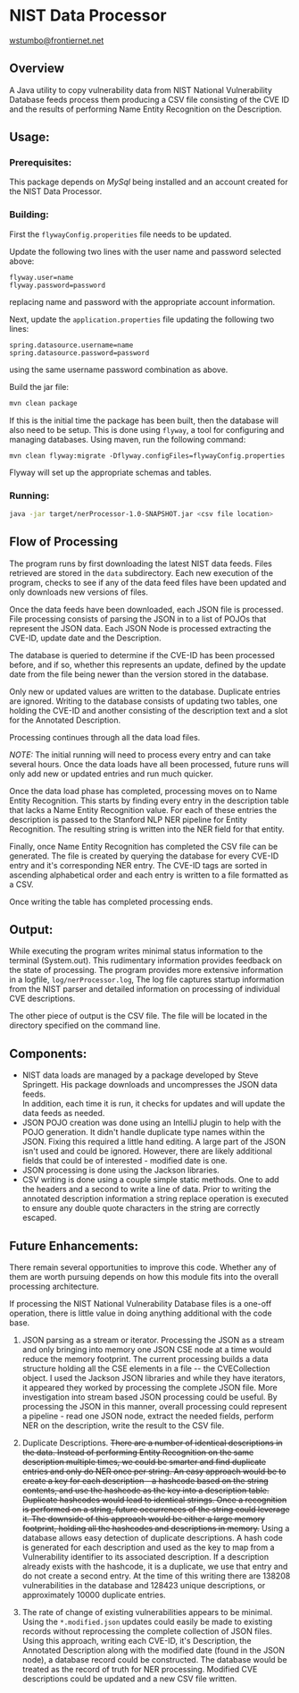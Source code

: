 NIST Data Processor
============

wstumbo@frontiernet.net

Overview
----------------

A Java utility to copy vulnerability data from NIST National 
Vulnerability Database feeds process them producing a CSV file consisting
of the CVE ID and the results of performing Name Entity Recognition on
the Description.

Usage:
----------------

### Prerequisites:

This package depends on *MySql* being installed and an account created for 
the NIST Data Processor.

### Building:

First the ```flywayConfig.properities``` file needs to be updated.

Update the following two lines with the user name and password selected above:
```text
flyway.user=name
flyway.password=password
```
replacing name and password with the appropriate account information.

Next, update the ```application.properties``` file updating the following two
lines:
```text
spring.datasource.username=name
spring.datasource.password=password
```
using the same username password combination as above.

Build the jar file:

```sh
mvn clean package
```

If this is the initial time the package has been built, then the database
will also need to be setup.  This is done using ```flyway```, a tool for 
configuring and managing databases.  Using maven, run the following command:
```shell script
mvn clean flyway:migrate -Dflyway.configFiles=flywayConfig.properties
```
Flyway will set up the appropriate schemas and tables.  

### Running:

```sh
java -jar target/nerProcessor-1.0-SNAPSHOT.jar <csv file location>
```

Flow of Processing
----------------

The program runs by first downloading the latest NIST data feeds.  Files
retrieved are stored in the ```data``` subdirectory.  Each new execution
of the program, checks to see if any of the data feed files have been 
updated and only downloads new versions of files.
 
Once the data feeds have been downloaded, each JSON file is processed.  
File processing consists of parsing the JSON in to a list of POJOs that
represent the JSON data.  Each JSON Node is processed extracting the
CVE-ID, update date and the Description.  

The database is queried to determine if the CVE-ID has been processed
before, and if so, whether this represents an update, defined by the
update date from the file being newer than the version stored in the
database.  

Only new or updated values are written to the database.  Duplicate entries
are ignored.  Writing to the database consists of updating two tables, 
one holding the CVE-ID and another 
consisting of the description text and a slot for the Annotated Description.

Processing continues through all the data load files.  

*NOTE:*  The initial running will need to process every entry and can take
several hours.  Once the data loads have all been processed, future runs 
will only add new or updated entries and run much quicker.

Once the data load phase has completed, processing moves on to Name Entity
Recognition.  This starts by finding every entry in the description table
that lacks a Name Entity Recognition value.  For each of these entries
the description is passed to the Stanford NLP NER pipeline for Entity 
Recognition.  The resulting string is written into the NER field for
that entity.

Finally, once Name Entity Recognition has completed the CSV file can be 
generated.  The file is created by querying the database for every
CVE-ID entry and it's corresponding NER entry.  The CVE-ID tags are
sorted in ascending alphabetical order and each entry is written to a 
file formatted as a CSV.

Once writing the table has completed processing ends.

Output:
----------------

While executing the program writes minimal status information to the terminal
(System.out).  This rudimentary information provides feedback on the state
of processing.  The program provides more extensive information in a logfile,
```log/nerProcessor.log```, The log file captures startup information from
 the NIST parser and detailed information on processing of individual
 CVE descriptions.  
 
 The other piece of output is the CSV file.  The file will be located in the
 directory specified on the command line.
 
 Components:
 ----------------
 
 - NIST data loads are managed by a package developed by Steve
 Springett.  His package downloads and uncompresses the JSON data feeds.  
 In addition, each time it is run, it checks for updates and will 
 update the data feeds as needed.  
 - JSON POJO creation was done using an IntelliJ plugin to help with the
 POJO generation.  It didn't handle duplicate type names within the
 JSON.  Fixing this required a little hand editing.  A large part of
 the JSON isn't used and could be ignored.  However, there are likely
 additional fields that could be of interested - modified date is one.
 - JSON processing is done using the Jackson libraries.
 - CSV writing is done using a couple simple static methods.  One to add the
 headers and a second to write a line of data.  Prior to writing the annotated
 description information a string replace operation is executed to ensure any
 double quote characters in the string are correctly escaped.
 
 Future Enhancements:
----------------
 
 There remain several opportunities to improve this code.  Whether any of
 them are worth pursuing depends on how this module fits into the 
 overall processing architecture.
 
 If processing the NIST National Vulnerability Database files is a one-off
 operation, there is little value in doing anything additional with the code
 base.
 
 1. JSON parsing as a stream or iterator.  Processing the JSON as a stream 
 and only bringing into memory one JSON CSE node at a time would reduce the 
 memory footprint.  The current processing builds a data structure holding
 all the CSE elements in a file -- the CVECollection object.  I used the
 Jackson JSON libraries and while they have iterators, it appeared they 
 worked by processing the complete JSON file.  More investigation into
 stream based JSON processing could be useful.  By processing the JSON in
 this manner, overall processing could represent a pipeline - read one
 JSON node, extract the needed fields, perform NER on the description, 
 write the result to the CSV file.
 
 2. Duplicate Descriptions. ~~There are a number of identical descriptions
 in the data.  Instead of performing Entity Recognition on the same
 description multiple times, we could be smarter and find duplicate entries
 and only do NER once per string.  An easy approach would be to create a key
 for each description - a hashcode based on the string contents, and use the
 hashcode as the key into a description table.  Duplicate hashcodes would
 lead to identical strings.  Once a recognition is performed on a string, 
 future occurrences of the string could leverage it.  The downside of this
 approach would be either a large memory footprint, holding all the hashcodes
 and descriptions in memory.~~   Using a database allows easy detection of
 duplicate descriptions.  A hash code is generated for each description and
 used as the key to map from a Vulnerability identifier to its associated
 description.  If a description already exists with the hashcode, it is a
 duplicate, we use that entry and do not create a second entry.  At the 
 time of this writing there are 138208 vulnerabilities in the database and
 128423 unique descriptions, or approximately 10000 duplicate entries.
 
 3. The rate of change of existing vulnerabilities appears to be minimal.
 Using the ```*.modified.json``` updates could easily be made to existing 
 records without reprocessing the complete collection of JSON files.  
 Using this approach, writing each CVE-ID, it's Description, the Annotated
 Description along with the modified date (found in the JSON node), a
 database record could be constructed.  The database would be treated
 as the record of truth for NER processing.  Modified CVE descriptions
 could be updated and a new CSV file written.
